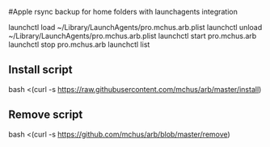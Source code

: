 
#Apple rsync backup for home folders with launchagents integration


launchctl load ~/Library/LaunchAgents/pro.mchus.arb.plist
launchctl unload ~/Library/LaunchAgents/pro.mchus.arb.plist
launchctl start pro.mchus.arb
launchctl stop pro.mchus.arb
launchctl list

## Install script

bash <(curl -s https://raw.githubusercontent.com/mchus/arb/master/install)

## Remove script

bash <(curl -s https://github.com/mchus/arb/blob/master/remove)
